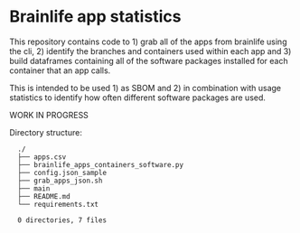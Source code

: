 # Brainlife app statistics

This repository contains code to 1) grab all of the apps from brainlife using the cli, 2) identify the branches and containers used within each app and 3) build dataframes containing all of the software packages installed for each container that an app calls.

This is intended to be used 1) as SBOM and 2) in combination with usage statistics to identify how often different software packages are used.

WORK IN PROGRESS

Directory structure:
```
  ./
  ├── apps.csv
  ├── brainlife_apps_containers_software.py
  ├── config.json_sample
  ├── grab_apps_json.sh
  ├── main
  ├── README.md
  └── requirements.txt

  0 directories, 7 files
```
